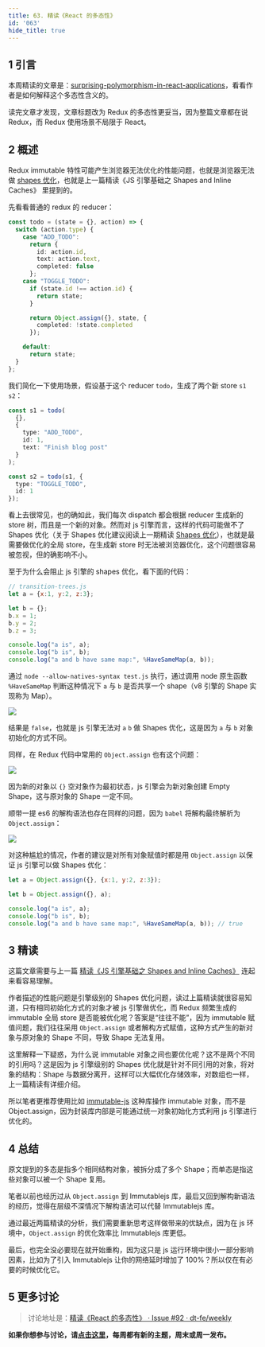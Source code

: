```yaml
---
title: 63. 精读《React 的多态性》
id: '063'
hide_title: true
---
```


## 1 引言

本周精读的文章是：[surprising-polymorphism-in-react-applications](https://medium.com/@bmeurer/surprising-polymorphism-in-react-applications-63015b50abc)，看看作者是如何解释这个多态性含义的。

读完文章才发现，文章标题改为 Redux 的多态性更妥当，因为整篇文章都在说 Redux，而 Redux 使用场景不局限于 React。

## 2 概述

Redux immutable 特性可能产生浏览器无法优化的性能问题，也就是浏览器无法做 [shapes 优化](https://github.com/dt-fe/weekly/blob/master/62.%E7%B2%BE%E8%AF%BB%E3%80%8AJS%20%E5%BC%95%E6%93%8E%E5%9F%BA%E7%A1%80%E4%B9%8B%20Shapes%20and%20Inline%20Caches%E3%80%8B.md#shapes)，也就是上一篇精读《JS 引擎基础之 Shapes and Inline Caches》 里提到的。

先看看普通的 redux 的 reducer：

```typescript
const todo = (state = {}, action) => {
  switch (action.type) {
    case "ADD_TODO":
      return {
        id: action.id,
        text: action.text,
        completed: false
      };
    case "TOGGLE_TODO":
      if (state.id !== action.id) {
        return state;
      }

      return Object.assign({}, state, {
        completed: !state.completed
      });

    default:
      return state;
  }
};
```

我们简化一下使用场景，假设基于这个 reducer `todo`，生成了两个新 store `s1` `s2`：

```typescript
const s1 = todo(
  {},
  {
    type: "ADD_TODO",
    id: 1,
    text: "Finish blog post"
  }
);

const s2 = todo(s1, {
  type: "TOGGLE_TODO",
  id: 1
});
```

看上去很常见，也的确如此，我们每次 dispatch 都会根据 reducer 生成新的 store 树，而且是一个新的对象。然而对 js 引擎而言，这样的代码可能做不了 Shapes 优化（关于 Shapes 优化建议阅读上一期精读 [Shapes 优化](https://github.com/dt-fe/weekly/blob/master/62.%E7%B2%BE%E8%AF%BB%E3%80%8AJS%20%E5%BC%95%E6%93%8E%E5%9F%BA%E7%A1%80%E4%B9%8B%20Shapes%20and%20Inline%20Caches%E3%80%8B.md#shapes)），也就是最需要做优化的全局 store，在生成新 store 时无法被浏览器优化，这个问题很容易被忽视，但的确影响不小。

至于为什么会阻止 js 引擎的 shapes 优化，看下面的代码：

```javascript
// transition-trees.js
let a = {x:1, y:2, z:3};

let b = {};
b.x = 1;
b.y = 2;
b.z = 3;

console.log("a is", a);
console.log("b is", b);
console.log("a and b have same map:", %HaveSameMap(a, b));
```

通过 `node --allow-natives-syntax test.js` 执行，通过调用 node 原生函数 `%HaveSameMap` 判断这种情况下 `a` 与 `b` 是否共享一个 shape（v8 引擎的 Shape 实现称为 Map）。

![](https://cdn.jsdelivr.net/gh/ViktorWong/imgbed/img/20210408190307.png)

结果是 `false`，也就是 js 引擎无法对 `a` `b` 做 Shapes 优化，这是因为 `a` 与 `b` 对象初始化的方式不同。

同样，在 Redux 代码中常用的 `Object.assign` 也有这个问题：

![](https://cdn.jsdelivr.net/gh/ViktorWong/imgbed/img/20210408190332.png)

因为新的对象以 `{}` 空对象作为最初状态，js 引擎会为新对象创建 Empty Shape，这与原对象的 Shape 一定不同。

顺带一提 es6 的解构语法也存在同样的问题，因为 `babel` 将解构最终解析为 `Object.assign`：

![](https://cdn.jsdelivr.net/gh/ViktorWong/imgbed/img/20210408190429.png)

对这种尴尬的情况，作者的建议是对所有对象赋值时都是用 `Object.assign` 以保证 js 引擎可以做 Shapes 优化：

```javascript
let a = Object.assign({}, {x:1, y:2, z:3});

let b = Object.assign({}, a);

console.log("a is", a);
console.log("b is", b);
console.log("a and b have same map:", %HaveSameMap(a, b)); // true
```

## 3 精读

这篇文章需要与上一篇 [精读《JS 引擎基础之 Shapes and Inline Caches》](https://github.com/dt-fe/weekly/blob/master/62.%E7%B2%BE%E8%AF%BB%E3%80%8AJS%20%E5%BC%95%E6%93%8E%E5%9F%BA%E7%A1%80%E4%B9%8B%20Shapes%20and%20Inline%20Caches%E3%80%8B.md) 连起来看容易理解。

作者描述的性能问题是引擎级别的 Shapes 优化问题，读过上篇精读就很容易知道，只有相同初始化方式的对象才被 js 引擎做优化，而 Redux 频繁生成的 immutable 全局 store 是否能被优化呢？答案是“往往不能”，因为 immutable 赋值问题，我们往往采用 `Object.assign` 或者解构方式赋值，这种方式产生的新对象与原对象的 Shape 不同，导致 Shape 无法复用。

这里解释一下疑惑，为什么说 immutable 对象之间也要优化呢？这不是两个不同的引用吗？这是因为 js 引擎级别的 Shapes 优化就是针对不同引用的对象，将对象的结构：Shape 与数据分离开，这样可以大幅优化存储效率，对数组也一样，上一篇精读有详细介绍。

所以笔者更推荐使用比如 [immutable-js](https://github.com/facebook/immutable-js) 这种库操作 immutable 对象，而不是 Object.assign，因为封装库内部是可能通过统一对象初始化方式利用 js 引擎进行优化的。

## 4 总结

原文提到的多态是指多个相同结构对象，被拆分成了多个 Shape；而单态是指这些对象可以被一个 Shape 复用。

笔者以前也经历过从 `Object.assign` 到 Immutablejs 库，最后又回到解构新语法的经历，觉得在层级不深情况下解构语法可以代替 Immutablejs 库。

通过最近两篇精读的分析，我们需要重新思考这样做带来的优缺点，因为在 js 环境中，`Object.assign` 的优化效率比 Immutablejs 库更低。

最后，也完全没必要现在就开始重构，因为这只是 js 运行环境中很小一部分影响因素，比如为了引入 Immutablejs 让你的网络延时增加了 100%？所以仅在有必要的时候优化它。

## 5 更多讨论

> 讨论地址是：[精读《React 的多态性》 · Issue #92 · dt-fe/weekly](https://github.com/dt-fe/weekly/issues/92)

**如果你想参与讨论，请[点击这里](https://github.com/dt-fe/weekly)，每周都有新的主题，周末或周一发布。**
